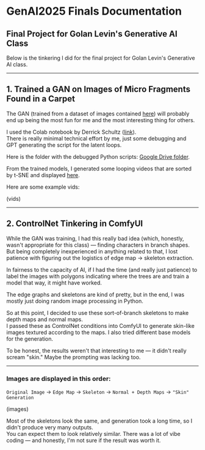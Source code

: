 # GenAI2025 Finals Documentation

## Final Project for Golan Levin's Generative AI Class

Below is the tinkering I did for the final project for Golan Levin's Generative AI class.

---

## 1. Trained a GAN on Images of Micro Fragments Found in a Carpet

The GAN (trained from a dataset of images contained [here](https://cathleenzzzz.github.io/stuckincarpet/)) will probably end up being the most fun for me and the most interesting thing for others.

I used the Colab notebook by Derrick Schultz ([link](https://github.com/brownvc/R3GAN/)).  
There is really minimal technical effort by me, just some debugging and GPT generating the script for the latent loops.

Here is the folder with the debugged Python scripts: [Google Drive folder](https://drive.google.com/drive/folders/1F69HsQV__R6fduAYwGv-eEUZp5KsDkvV?usp=sharing).

From the trained models, I generated some looping videos that are sorted by t-SNE and displayed [here](https://cathleenzzzz.github.io/stuckincarpet_moving/).

Here are some example vids:

(vids)

---

## 2. ControlNet Tinkering in ComfyUI

While the GAN was training, I had this really bad idea (which, honestly, wasn't appropriate for this class) — finding characters in branch shapes.  
But being completely inexperienced in anything related to that, I lost patience with figuring out the logistics of edge map → skeleton extraction.

In fairness to the capacity of AI, if I had the time (and really just patience) to label the images with polygons indicating where the trees are and train a model that way, it might have worked.

The edge graphs and skeletons are kind of pretty, but in the end, I was mostly just doing random image processing in Python.

So at this point, I decided to use these sort-of-branch skeletons to make depth maps and normal maps.  
I passed these as ControlNet conditions into ComfyUI to generate skin-like images textured according to the maps. I also tried different base models for the generation.

To be honest, the results weren't that interesting to me — it didn't really scream "skin." Maybe the prompting was lacking too.

---

### Images are displayed in this order:

`Original Image` → `Edge Map` → `Skeleton` → `Normal + Depth Maps` → `"Skin" Generation`

(images)

Most of the skeletons look the same, and generation took a long time, so I didn't produce very many outputs.  
You can expect them to look relatively similar. There was a lot of vibe coding — and honestly, I'm not sure if the result was worth it.
